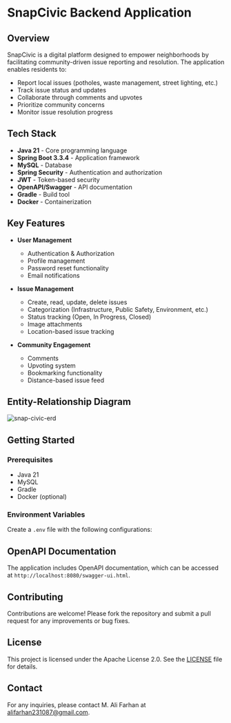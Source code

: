 # SnapCivic Backend Application

## Overview

SnapCivic is a digital platform designed to empower neighborhoods by facilitating community-driven issue reporting and resolution. The application enables residents to:

- Report local issues (potholes, waste management, street lighting, etc.)
- Track issue status and updates
- Collaborate through comments and upvotes
- Prioritize community concerns
- Monitor issue resolution progress

## Tech Stack

- **Java 21** - Core programming language
- **Spring Boot 3.3.4** - Application framework
- **MySQL** - Database
- **Spring Security** - Authentication and authorization
- **JWT** - Token-based security
- **OpenAPI/Swagger** - API documentation
- **Gradle** - Build tool
- **Docker** - Containerization

## Key Features

- **User Management**
  - Authentication & Authorization
  - Profile management
  - Password reset functionality
  - Email notifications

- **Issue Management**
  - Create, read, update, delete issues
  - Categorization (Infrastructure, Public Safety, Environment, etc.)
  - Status tracking (Open, In Progress, Closed)
  - Image attachments
  - Location-based issue tracking

- **Community Engagement**
  - Comments
  - Upvoting system
  - Bookmarking functionality
  - Distance-based issue feed

## Entity-Relationship Diagram
![snap-civic-erd](https://github.com/user-attachments/assets/800ad0f5-672e-43fc-83b8-9cb937ea5a81)


## Getting Started

### Prerequisites
- Java 21
- MySQL
- Gradle
- Docker (optional)

### Environment Variables
Create a `.env` file with the following configurations:

## OpenAPI Documentation

The application includes OpenAPI documentation, which can be accessed at `http://localhost:8080/swagger-ui.html`.

## Contributing

Contributions are welcome! Please fork the repository and submit a pull request for any improvements or bug fixes.

## License

This project is licensed under the Apache License 2.0. See the [LICENSE](LICENSE) file for details.

## Contact

For any inquiries, please contact M. Ali Farhan at [alifarhan231087@gmail.com](mailto:alifarhan231087@gmail.com).
